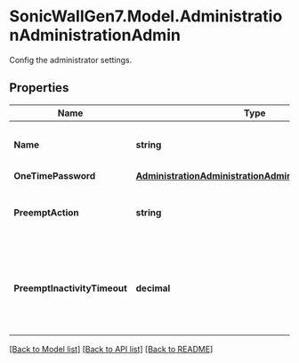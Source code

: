 # SonicWallGen7.Model.AdministrationAdministrationAdmin
Config the administrator settings.

## Properties

Name | Type | Description | Notes
------------ | ------------- | ------------- | -------------
**Name** | **string** | Set the name for the built in administrator. | [optional] 
**OneTimePassword** | [**AdministrationAdministrationAdminOneTimePassword**](AdministrationAdministrationAdminOneTimePassword.md) |  | [optional] 
**PreemptAction** | **string** | Set action to do upon preemption by another administrator. | [optional] 
**PreemptInactivityTimeout** | **decimal** | Allow preemption by a lower priority administrator after inactivity of (minutes). | [optional] 

[[Back to Model list]](../README.md#documentation-for-models) [[Back to API list]](../README.md#documentation-for-api-endpoints) [[Back to README]](../README.md)

